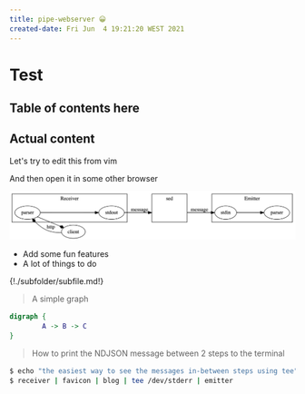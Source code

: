 ```yaml
---
title: pipe-webserver 😀
created-date: Fri Jun  4 19:21:20 WEST 2021
---
```


# Test

## Table of contents here

<div class="toc"></div>

## Actual content

Let's try to edit this from vim 

And then open it in some other browser

![image1](example.png)

* Add some fun features
* A lot of things to do

{!./subfolder/subfile.md!}

> A simple graph

````dot
digraph {
        A -> B -> C
}
````

> How to print the NDJSON message between 2 steps to the terminal

````bash
$ echo "the easiest way to see the messages in-between steps using tee"
$ receiver | favicon | blog | tee /dev/stderr | emitter
````
